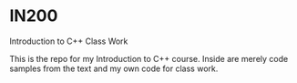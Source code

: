 # IN200
Introduction to C++ Class Work

This is the repo for my Introduction to C++ course.  Inside are merely code samples from the text and my own code for class work.
